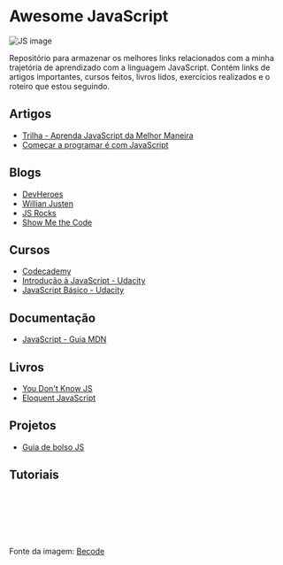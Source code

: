 # Awesome JavaScript

![JS image](https://d2tycqyw09ngo1.cloudfront.net/be-content/uploads/2016/10/24122819/Por-que-usar-JavaScript.gif)

Repositório para armazenar os melhores links relacionados com a minha trajetória de aprendizado com a linguagem JavaScript. Contém links de artigos importantes, cursos feitos, livros lidos, exercícios realizados e o roteiro que estou seguindo.


## Artigos
* [Trilha - Aprenda JavaScript da Melhor Maneira](http://programadorobjetivo.co/o-melhor-caminho-para-aprender-javascript-e-domina-lo/)
* [Começar a programar é com JavaScript](http://blog.caelum.com.br/comecar-a-programar-e-com-javascript/)

## Blogs
* [DevHeroes](https://devheroes.io/)
* [Willian Justen](https://willianjusten.com.br/)
* [JS Rocks](http://jsrocks.org/pt-br/)
* [Show Me the Code](https://showmethecode.com.br/)

## Cursos
* [Codecademy](https://www.codecademy.com/tracks/javascript)
* [Introdução à JavaScript - Udacity](https://br.udacity.com/course/intro-to-javascript--ud803)
* [JavaScript Básico - Udacity](https://br.udacity.com/course/javascript-basics--ud804)


## Documentação
* [JavaScript - Guia MDN](https://developer.mozilla.org/pt-BR/docs/Aprender/JavaScript)


## Livros
* [You Don't Know JS](https://github.com/cezaraugusto/You-Dont-Know-JS)
* [Eloquent JavaScript](http://braziljs.github.io/eloquente-javascript/)

## Projetos
* [Guia de bolso JS](https://github.com/lucasmaiaesilva/guia-de-bolso-javascript)


## Tutoriais







<br>
<br>
<br>
<br>
<br>

Fonte da imagem: [Becode](https://becode.com.br/javascript-para-iniciantes-origens-o-que-e-para-que-serve/)
